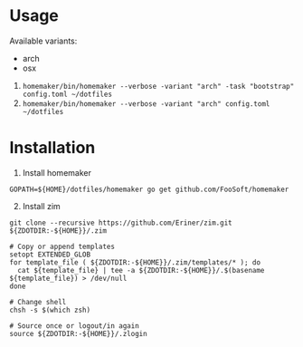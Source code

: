 # Usage

Available variants:
* arch
* osx

1. `homemaker/bin/homemaker --verbose -variant "arch" -task "bootstrap" config.toml ~/dotfiles`
2. `homemaker/bin/homemaker --verbose -variant "arch" config.toml ~/dotfiles`


# Installation

1. Install homemaker

```
GOPATH=${HOME}/dotfiles/homemaker go get github.com/FooSoft/homemaker
```

2. Install zim

```
git clone --recursive https://github.com/Eriner/zim.git ${ZDOTDIR:-${HOME}}/.zim

# Copy or append templates
setopt EXTENDED_GLOB
for template_file ( ${ZDOTDIR:-${HOME}}/.zim/templates/* ); do
  cat ${template_file} | tee -a ${ZDOTDIR:-${HOME}}/.$(basename ${template_file}) > /dev/null
done

# Change shell
chsh -s $(which zsh)

# Source once or logout/in again
source ${ZDOTDIR:-${HOME}}/.zlogin
```

